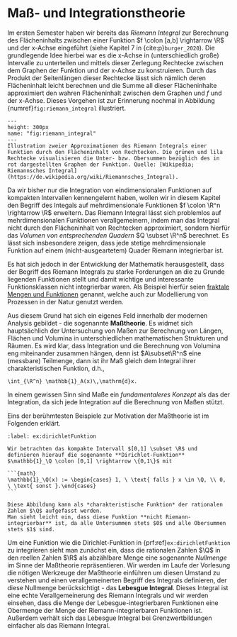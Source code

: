 Maß- und Integrationstheorie
===

Im ersten Semester haben wir bereits das *Riemann Integral* zur Berechnung des Flächeninhalts zwischen einer Funktion $f \colon [a,b] \rightarrow \R$ und der x-Achse eingeführt (siehe Kapitel 7 in {cite:p}`burger_2020`).
Die grundlegende Idee hierbei war es die x-Achse in (unterschiedlich große) Intervalle zu unterteilen und mittels dieser Zerlegung Rechtecke zwischen dem Graphen der Funktion und der x-Achse zu konstruieren.
Durch das Produkt der Seitenlängen dieser Rechtecke lässt sich nämlich deren Flächeninhalt leicht berechnen und die Summe all dieser Flächeninhalte approximiert den wahren Flächeninhalt zwischen dem Graphen und $f$ und der x-Achse.
Dieses Vorgehen ist zur Erinnerung nochmal in Abbildung {numref}`fig:riemann_integral` illustriert.

```{figure} ../img/ober_untersummen.svg
---
height: 300px
name: "fig:riemann_integral"
---
Illustration zweier Approximationen des Riemann Integrals einer Funktion durch den Flächeninhalt von Rechtecken. Die grünen und lila Rechtecke visualisieren die Unter- bzw. Obersummen bezüglich des in rot dargestellten Graphen der Funktion. Quelle: [Wikipedia; Riemannsches Integral](https://de.wikipedia.org/wiki/Riemannsches_Integral).
```

Da wir bisher nur die Integration von eindimensionalen Funktionen auf kompakten Intervallen kennengelernt haben, wollen wir in diesem Kapitel den Begriff des Integals auf mehrdimensionale Funktionen $f \colon \R^n \rightarrow \R$ erweitern.
Das Riemann Integral lässt sich problemlos auf mehrdimensionalen Funktionen verallgemeinern, indem man das Integral nicht durch den Flächeninhalt von Rechtecken approximiert, sondern hierfür das *Volumen von entsprechenden Quadern* $Q \subset \R^n$ berechnet.
Es lässt sich insbesondere zeigen, dass jede stetige mehrdimensionale Funktion auf einem (nicht-ausgeartetem) Quader Riemann integrierbar ist.

Es hat sich jedoch in der Entwicklung der Mathematik herausgestellt, dass der Begriff des Riemann Integrals zu starke Forderungen an die zu Grunde liegenden Funktionen stellt und damit wichtige und interessante Funktionsklassen nicht integrierbar waren.
Als Beispiel hierfür seien [fraktale Mengen und Funktionen](https://de.wikipedia.org/wiki/Fraktal) genannt, welche auch zur Modellierung von Prozessen in der Natur genutzt werden.

Aus diesem Grund hat sich ein eigenes Feld innerhalb der modernen Analysis gebildet - die sogenannte **Maßtheorie**.
Es widmet sich hauptsächlich der Untersuchung von Maßen zur Berechnung von Längen, Flächen und Volumina in unterschiedlichen mathematischen Strukturen und Räumen.
Es wird klar, dass Integration und die Berechnung von Volumina eng miteinander zusammen hängen, denn ist $A\subset\R^n$ eine (messbare) Teilmenge, dann ist ihr Maß gleich dem Integral ihrer charakteristischen Funktion, d.h.,

```{math}
\int_{\R^n} \mathbb{1}_A(x)\,\mathrm{d}x.
```

In einem gewissen Sinn sind Maße ein *fundamentaleres Konzept* als das der Integration, da sich jede Integration auf die Berechnung von Maßen stützt.

Eins der berühmtesten Beispiele zur Motivation der Maßtheorie ist im Folgenden erklärt.

````{prf:example} Dirichlet-Funktion
:label: ex:dirichletFunktion

Wir betrachten das kompakte Intervall $[0,1] \subset \R$ und definieren hierauf die sogenannte **Dirichlet-Funktion** $\mathbb{1}_\Q \colon [0,1] \rightarrow \{0,1\}$ mit

```{math}
\mathbb{1}_\Q(x) := \begin{cases} 1, \ \text{ falls } x \in \Q, \\ 0, \ \text{ sonst }.\end{cases}
```

Diese Abbildung kann als *charakteristische Funktion* der rationalen Zahlen $\Q$ aufgefasst werden.
Man sieht leicht ein, dass diese Funktion **nicht Riemann-integrierbar** ist, da alle Untersummen stets $0$ und alle Obersummen stets $1$ sind.
````

Um eine Funktion wie die Dirichlet-Funktion in {prf:ref}`ex:dirichletFunktion` zu integrieren sieht man zunächst ein, dass die rationalen Zahlen $\Q$ in den reellen Zahlen $\R$ als abzählbare Menge eine sogenannte *Nullmenge* im Sinne der Maßtheorie repräsentieren.
Wir werden im Laufe der Vorlesung die nötigen Werkzeuge der Maßtheorie einführen um diesen Umstand zu verstehen und einen verallgemeinerten Begriff des Integrals definieren, der diese Nullmenge berücksichtigt - das **Lebesgue Integral**.
Dieses Integral ist eine echte Verallgemeinerung des Riemann Integrals und wir werden einsehen, dass die Menge der Lebesgue-integrierbaren Funktionen eine Obermenge der Menge der Riemann-integrierbaren Funktionen ist.
Außerdem verhält sich das Lebesgue Integral bei Grenzwertbildungen einfacher als das Riemann Integral.
